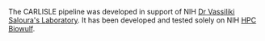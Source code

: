 The CARLISLE pipeline was developed in support of NIH [Dr Vassiliki Saloura's Laboratory](https://ccr.cancer.gov/staff-directory/vassiliki-saloura). It has been developed and tested solely on NIH [HPC Biowulf](https://hpc.nih.gov/).